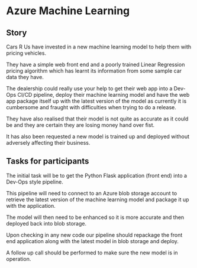 # Azure Machine Learning

## Story

Cars R Us have invested in a new machine learning model to help them with pricing vehicles.

They have a simple web front end and a poorly trained Linear Regression pricing algorithm which has learnt its information from some sample car data they have.

The dealership could really use your help to get their web app into a Dev-Ops CI/CD pipeline, deploy their machine learning model and have the web app package itself up with the latest version of the model as currently it is cumbersome and fraught with difficulties when trying to do a release.

They have also realised that their model is not quite as accurate as it could be and they are certain they are losing money hand over fist.

It has also been requested a new model is trained up and deployed without adversely affecting their business.


## Tasks for participants

The initial task will be to get the Python Flask application (front end) into a Dev-Ops style pipeline.

This pipeline will need to connect to an Azure blob storage account to retrieve the latest version of the machine learning model and package it up with the application.

The model will then need to be enhanced so it is more accurate and then deployed back into blob storage.

Upon checking in any new code our pipeline should repackage the front end application along with the latest model in blob storage and deploy.

A follow up call should be performed to make sure the new model is in operation.
